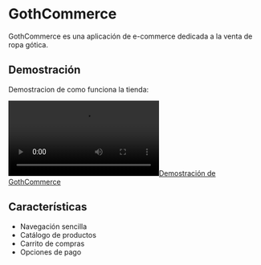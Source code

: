 # GothCommerce

GothCommerce es una aplicación de e-commerce dedicada a la venta de ropa gótica.

## Demostración

Demostracion de como funciona la tienda:

[![Demostración de GothCommerce](assets/demogif.mp4)](https://drive.google.com/file/d/1FCdTP49QrSy_AwJjMW03l_1ofSLxFIS2/view?usp=drive_link)


## Características

- Navegación sencilla
- Catálogo de productos
- Carrito de compras
- Opciones de pago
